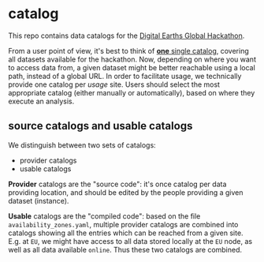 # catalog

This repo contains data catalogs for the [Digital Earths Global Hackathon](https://digital-earths-global-hackathon.github.io/hk25/).

From a user point of view, it's best to think of [**one** single catalog](https://digital-earths-global-hackathon.github.io/catalog/), covering all datasets available for the hackathon.
Now, depending on where you want to access data from, a given dataset might be better reachable using a local path, instead of a global URL.
In order to facilitate usage, we technically provide one catalog per *usage* site.
Users should select the most appropriate catalog (either manually or automatically), based on where they execute an analysis.

## source catalogs and usable catalogs

We distinguish between two sets of catalogs:

* provider catalogs
* usable catalogs

**Provider** catalogs are the "source code": it's once catalog per data providing location, and should be edited by the people providing a given dataset (instance).

**Usable** catalogs are the "compiled code": based on the file `availability_zones.yaml`, multiple provider catalogs are combined into catalogs showing all the entries which can be reached from a given site. E.g. at `EU`, we might have access to all data stored locally at the `EU` node, as well as all data available `online`. Thus these two catalogs are combined.